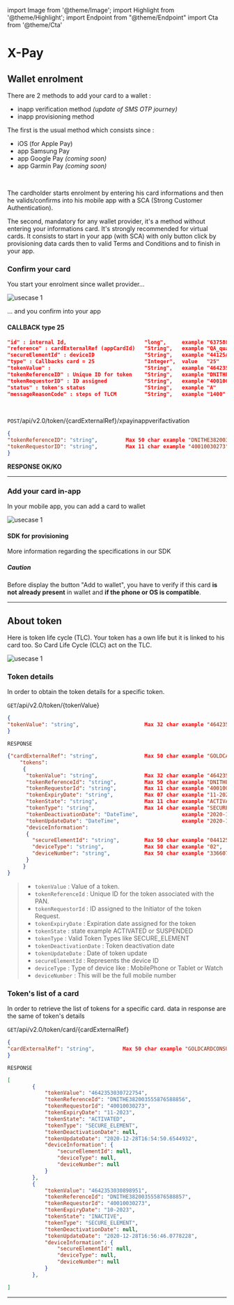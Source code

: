 import Image from '@theme/Image';
import Highlight from '@theme/Highlight';
import Endpoint from "@theme/Endpoint"
import Cta from '@theme/Cta'

# X-Pay 


## Wallet enrolment

There are 2 methods to add your card to a wallet : 
- inapp verification method _(update of SMS OTP journey)_
- inapp provisioning method

The first is the usual method which consists since  : 

- iOS (for Apple Pay)
- app Samsung Pay
- app Google Pay _(coming soon)_
- app Garmin Pay _(coming soon)_

<br/>

The cardholder starts enrolment by entering his card informations and then he valids/confirms into his mobile app with a SCA (Strong Customer Authentication).

The second, mandatory for any wallet provider, it's a method without entering your informations card. It's strongly recommended for virtual cards. 
It consists to start in your app (with SCA) with only button click by provisioning data cards then to valid Terms and Conditions and to finish in your app.

### Confirm your card

You start your enrolment since wallet provider...

<Image src="docs/Card_verifWallet.png" alt="usecase 1"/>

... and you confirm into your app

#### CALLBACK type 25

```json
"id" : internal Id,                         "long", 	example "637588383208269600"
"reference" : cardExternalRef (appCardId)	"String",	example "QA_qual29_CP"	
"secureElementId" : deviceID	            "String",	example "44125A3342A80014272043036932204E3F73BB08847E90B"
"type" : Callbacks card = 25	            "Integer",	value   "25" 	
"tokenValue" :                              "String",   example	"4642353030549437"	
"tokenReferenceID" : Unique ID for token	"String",	example "DNITHE382003555876588856" 	
"tokenRequestorID" : ID assigned 	        "String",   example "40010030273" 	
"status" : token's status                   "String",   example "A"	
"messageReasonCode" : steps of TLCM	        "String",	example "1400"
```

<br/>

<!--

More information regarding this endpoint in the [API reference](/api/Xpay)

<Endpoint apiUrl="/v2.0/Xpay" path="/api/v2.0/token/card/{cardExternalRef}/inappverifactivation" method="post"/>

-->

``` POST ```/api/v2.0/token/{cardExternalRef}/xpayinappverifactivation
```json
{
"tokenReferenceID": "string",         Max 50 char example "DNITHE382003555876588856", [REQUIRED]
"tokenRequestorID": "string",         Max 11 char example "40010030273",              [REQUIRED]
}
```
**RESPONSE OK/KO**

---

### Add your card in-app

In your mobile app, you can add a card to wallet

<Image src="docs/Card_addWallet.png" alt="usecase 1"/>


#### SDK for provisioning

More information regarding the specifications in our SDK

<Highlight type="caution">

##### Caution

Before display the button "Add to wallet", you have to verify if this card **is not already present** in wallet and **if the phone or OS is compatible**.

</Highlight>

---

## About token

Here is token life cycle (TLC). Your token has a own life but it is linked to his card too. So Card Life Cycle (CLC) act on the TLC.

<Image src="docs/Xpay_TokenStatus.png" alt="usecase 1"/>

### Token details

In order to obtain the token details for a specific token.

<!--
#### endpoint
More information regarding this endpoint in the [API reference](/api/Xpay)
<Endpoint apiUrl="/v2.0/Xpay" path="/api/v2.0/token/{tokenvalue}" method="get"/>
-->

``` GET ```/api/v2.0/token/{tokenValue}
```json
{
"tokenValue": "string",                     Max 32 char example "4642353030722754",
}
```
``` RESPONSE ```
```json
{"cardExternalRef": "string",               Max 50 char example "GOLDCARDCONSUMER", [=appCardId]
    "tokens": 
     {
      "tokenValue": "string",               Max 32 char example "4642353030722754",
      "tokenReferenceId": "string",         Max 50 char example "DNITHE382003555876588856",
      "tokenRequestorId": "string",         Max 11 char example "40010030273",
      "tokenExpiryDate": "string",          Max 07 char example "11-2023",
      "tokenState": "string",               Max 11 char example "ACTIVATED",
      "tokenType": "string",                Max 14 char example "SECURE_ELEMENT",
      "tokenDeactivationDate": "DateTime",              example "2020-12-10T08:20:29.7441719",
      "tokenUpdateDate": "DateTime",                    example "2020-12-28T16:54:50.6544932",
      "deviceInformation": 
      {
        "secureElementId": "string",        Max 50 char example "044125A3342A80014272043036932204E3F73BB08847E90B",
        "deviceType": "string",             Max 50 char example "02",
        "deviceNumber": "string",           Max 50 char example "33660710408",
      }
     }
}
```
> - ``` tokenValue ``` : Value of a token. 
> - ``` tokenReferenceId ``` : Unique ID for the token associated with the PAN.
> - ``` tokenRequestorId ``` : ID assigned to the Initiator of the token Request.
> - ``` tokenExpiryDate ``` : Expiration date assigned for the token
> - ``` tokenState ``` : state example ACTIVATED or SUSPENDED 
> - ``` tokenType ``` : Valid Token Types like SECURE_ELEMENT
> - ``` tokenDeactivationDate ``` : Token deactivation date
> - ``` tokenUpdateDate ``` : Date of token update
> - ``` secureElementId ``` : Represents the device ID
> - ``` deviceType ``` : Type of device like : MobilePhone or Tablet or Watch
> - ``` deviceNumber ``` : This will be the full mobile number



### Token's list of a card

In order to retrieve the list of tokens for a specific card. data in response are the same of token's details

<!--
#### endpoint

More information regarding this endpoint in the [API reference](/api/Xpay)

<Endpoint apiUrl="/v2.0/Xpay" path="/api/v2.0/token/card/{cardExternalRef}" method="get"/>
-->


``` GET ```/api/v2.0/token/card/{cardExternalRef}
```json
{
"cardExternalRef": "string",         Max 50 char example "GOLDCARDCONSUMER", [=appCardId]
}
```
``` RESPONSE ```
```json
[
        {
            "tokenValue": "4642353030722754",
            "tokenReferenceId": "DNITHE382003555876588856",
            "tokenRequestorId": "40010030273",
            "tokenExpiryDate": "11-2023",
            "tokenState": "ACTIVATED",
            "tokenType": "SECURE_ELEMENT",
            "tokenDeactivationDate": null,
            "tokenUpdateDate": "2020-12-28T16:54:50.6544932",
            "deviceInformation": {
                "secureElementId": null,
                "deviceType": null,
                "deviceNumber": null
            }
        },
        {
            "tokenValue": "4642353030898951",
            "tokenReferenceId": "DNITHE382003555876588857",
            "tokenRequestorId": "40010030273",
            "tokenExpiryDate": "10-2023",
            "tokenState": "INACTIVE",
            "tokenType": "SECURE_ELEMENT",
            "tokenDeactivationDate": null,
            "tokenUpdateDate": "2020-12-28T16:56:46.0778228",
            "deviceInformation": {
                "secureElementId": null,
                "deviceType": null,
                "deviceNumber": null
            }
        },

]

```

---

<Cta
  context="doc"
  ui="button"
  link="/api/Xpay"
  label="Try it out"
/>

